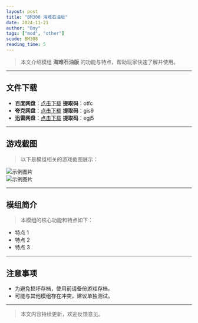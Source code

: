 ```yaml
---
layout: post
title: "BM308 海难石油版"
date: 2024-11-21
author: "Bny"
tags: ["mod", "other"]
scode: BM308
reading_time: 5
---
```


> 本文介绍模组 **海难石油版** 的功能与特点，帮助玩家快速了解并使用。

---





## 文件下载
- **百度网盘**：[点击下载](https://pan.baidu.com/s/1u1XM-J2hzufIhgxAHKUAkw?pwd=otfc)  **提取码**：otfc  
- **夸克网盘**：[点击下载](https://pan.quark.cn/s/3521cad28fc7?pwd=gis9)  **提取码**：gis9  
- **迅雷网盘**：[点击下载](https://pan.xunlei.com/s/VOCCbTJpFolzLDug9ab7Ia53A1?pwd=egj5)  **提取码**：egj5  

---

## 游戏截图
> 以下是模组相关的游戏截图展示：

![示例图片](https://example.com/screenshot1.jpg)  
![示例图片](https://example.com/screenshot2.jpg)

---

## 模组简介
> 本模组的核心功能和特点如下：
- 特点 1
- 特点 2
- 特点 3

---

## 注意事项
- 为避免损坏存档，使用前请备份游戏存档。
- 可能与其他模组存在冲突，建议单独测试。

---

> 本文内容持续更新，欢迎反馈意见。

